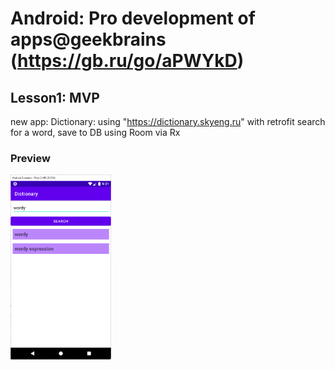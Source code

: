 # Android: Pro development of apps@geekbrains (https://gb.ru/go/aPWYkD)
## Lesson1: MVP
new app: Dictionary: using "https://dictionary.skyeng.ru" with retrofit search for a word, save to DB using Room via Rx

### Preview
<img src="printscreens/lesson1_1.png" width="32%">

